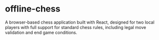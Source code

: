 # offline-chess

A browser-based chess application built with React, designed for two local players with full support for standard chess rules, including legal move validation and end game conditions.
